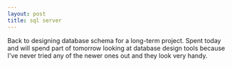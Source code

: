 ```yaml
---
layout: post
title: sql server
---
```


Back to designing database schema for a long-term project. Spent today and will spend part of tomorrow looking at database design tools because I've never tried any of the newer ones out and they look very handy.